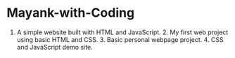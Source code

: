 # Mayank-with-Coding
1. A simple website built with HTML and JavaScript. 2. My first web project using basic HTML and CSS.  3. Basic personal webpage project. 4. CSS and JavaScript demo site.
